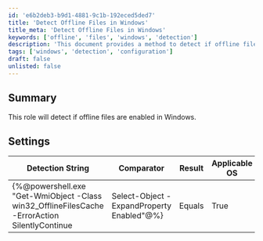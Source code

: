 ```yaml
---
id: 'e6b2deb3-b9d1-4881-9c1b-192eced5ded7'
title: 'Detect Offline Files in Windows'
title_meta: 'Detect Offline Files in Windows'
keywords: ['offline', 'files', 'windows', 'detection']
description: 'This document provides a method to detect if offline files are enabled in Windows using a PowerShell script. It includes detailed settings and detection strings for accurate results.'
tags: ['windows', 'detection', 'configuration']
draft: false
unlisted: false
---
```

## Summary

This role will detect if offline files are enabled in Windows.

## Settings

| Detection String                                                                                       | Comparator | Result | Applicable OS |
|-------------------------------------------------------------------------------------------------------|------------|--------|---------------|
| {%@powershell.exe "Get-WmiObject -Class win32_OfflineFilesCache -ErrorAction SilentlyContinue | Select-Object -ExpandProperty Enabled"@%} | Equals     | True   | Windows       |







